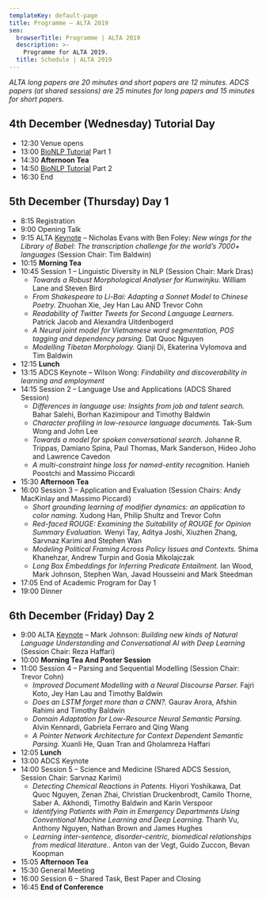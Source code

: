 ```yaml
---
templateKey: default-page
title: Programme – ALTA 2019
seo:
  browserTitle: Programme | ALTA 2019
  description: >-
    Programme for ALTA 2019.
  title: Schedule | ALTA 2019
---
```


_ALTA long papers are 20 minutes and short papers are 12 minutes. ADCS papers (at shared sessions) are 25 minutes for long papers and 15 minutes for short papers._
 
## 4th December (Wednesday) Tutorial Day

* 12:30 Venue opens
* 13:00 [BioNLP Tutorial](/tutorial) Part 1
* 14:30 **Afternoon Tea**
* 14:50 [BioNLP Tutorial](/tutorial) Part 2
* 16:30 End

## 5th December (Thursday) Day 1

* 8:15 Registration
* 9:00 Opening Talk
* 9:15 ALTA [Keynote](/keynotes) – Nicholas Evans with Ben Foley: _New wings for the Library of Babel: The transcription challenge for the world’s 7000+ languages_ (Session Chair: Tim Baldwin)  
* 10:15 **Morning Tea**
* 10:45 Session 1 – Linguistic Diversity in NLP (Session Chair: Mark Dras) 
  * _Towards a Robust Morphological Analyser for Kunwinjku._
    William Lane and Steven Bird 
  * _From Shakespeare to Li-Bai: Adapting a Sonnet Model to Chinese Poetry._
    Zhuohan Xie, Jey Han Lau AND Trevor Cohn 
  * _Readability of Twitter Tweets for Second Language Learners._
    Patrick Jacob and Alexandra Uitdenbogerd 
  * _A Neural joint model for Vietnamese word segmentation, POS tagging and dependency parsing._
    Dat Quoc Nguyen 
  * _Modelling Tibetan Morphology._
    Qianji Di, Ekaterina Vylomova and Tim Baldwin 
* 12:15 **Lunch**
* 13:15 ADCS Keynote – Wilson Wong: _Findability and discoverability in learning and employment_
* 14:15 Session 2 – Language Use and Applications (ADCS Shared Session) 
  * _Differences in language use: Insights from job and talent search._
    Bahar Salehi, Borhan Kazimipour and Timothy Baldwin 
  * _Character profiling in low-resource language documents._
    Tak-Sum Wong and John Lee
  * _Towards a model for spoken conversational search._
    Johanne R. Trippas, Damiano Spina, Paul Thomas, Mark Sanderson, Hideo Joho and Lawrence Cavedon
  * _A multi-constraint hinge loss for named-entity recognition._
    Hanieh Poostchi and Massimo Piccardi 
* 15:30 **Afternoon Tea**
* 16:00 Session 3 – Application and Evaluation (Session Chairs: Andy MacKinlay and Massimo Piccardi) 
  * _Short grounding learning of modifier dynamics: an application to color naming._
    Xudong Han, Philip Shultz and Trevor Cohn
  * _Red-faced ROUGE: Examining the Suitability of ROUGE for Opinion Summary Evaluation._
    Wenyi Tay, Aditya Joshi, Xiuzhen Zhang, Sarvnaz Karimi and Stephen Wan   
  * _Modeling Political Framing Across Policy Issues and Contexts._
    Shima Khanehzar, Andrew Turpin and Gosia Mikolajczak  
  * _Long Box Embeddings for Inferring Predicate Entailment._
    Ian Wood, Mark Johnson, Stephen Wan, Javad Housseini and Mark Steedman 
* 17:05 End of Academic Program for Day 1
* 19:00 Dinner

## 6th December (Friday) Day 2

* 9:00 ALTA [Keynote](/keynotes) – Mark Johnson: _Building new kinds of Natural Language Understanding and Conversational AI with Deep Learning_ (Session Chair: Reza Haffari)  
* 10:00 **Morning Tea And Poster Session**
* 11:00 Session 4 – Parsing and Sequential Modelling (Session Chair: Trevor Cohn)   
  * _Improved Document Modelling with a Neural Discourse Parser._
    Fajri Koto, Jey Han Lau and Timothy Baldwin 
  * _Does an LSTM forget more than a CNN?._
    Gaurav Arora, Afshin Rahimi and Timothy Baldwin
  * _Domain Adaptation for Low-Resource Neural Semantic Parsing._
    Alvin Kennardi, Gabriela Ferraro and Qing Wang
  * _A Pointer Network Architecture for Context Dependent Semantic Parsing._
    Xuanli He, Quan Tran and Gholamreza Haffari 
* 12:05 **Lunch**
* 13:00 ADCS Keynote
* 14:00 Session 5 – Science and Medicine (Shared ADCS Session, Session Chair: Sarvnaz Karimi) 
  * _Detecting Chemical Reactions in Patents._
    Hiyori Yoshikawa, Dat Quoc Nguyen, Zenan Zhai, Christian Druckenbrodt, Camilo Thorne, Saber A. Akhondi, Timothy Baldwin and Karin Verspoor
  * _Identifying Patients with Pain in Emergency Departments Using Conventional Machine Learning and Deep Learning._
    Thanh Vu, Anthony Nguyen, Nathan Brown and James Hughes
  * _Learning inter-sentence, disorder-centric, biomedical relationships from medical literature.._
    Anton van der Vegt, Guido Zuccon, Bevan Koopman 
* 15:05 **Afternoon Tea**
* 15:30 General Meeting
* 16:00 Session 6 – Shared Task, Best Paper and Closing
* 16:45 **End of Conference**
